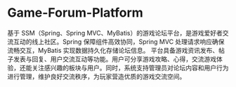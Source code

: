 # Game-Forum-Platform
基于 SSM（Spring、Spring MVC、MyBatis）的游戏论坛平台，是游戏爱好者交流互动的线上社区。Spring 保障组件高效协同，Spring MVC 处理请求响应确保流畅交互，MyBatis 实现数据持久化存储论坛信息。  平台具备游戏资讯发布、帖子发表与回复、用户交流互动等功能。用户可分享游戏攻略、心得，交流游戏体验，还能关注感兴趣的板块与用户。同时，系统支持管理员对论坛内容和用户行为进行管理，维护良好交流秩序，为玩家营造优质的游戏交流空间。 
